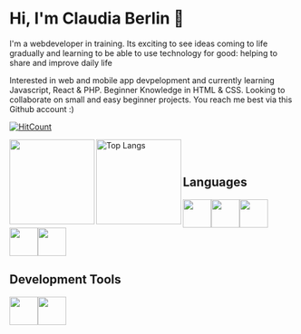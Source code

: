 # Hi, I'm Claudia Berlin 👋

I'm a webdeveloper in training. Its exciting to see ideas coming to life gradually and learning to be able to use technology for good: helping to share and improve daily life 

Interested in web and mobile app devpelopment and currently learning Javascript, React & PHP. Beginner Knowledge in HTML & CSS. Looking to collaborate on small and easy beginner projects. You reach me best via this Github account :)

<!---
ClaudiaBerlin/ClaudiaBerlin is a ✨ special ✨ repository because its `README.md` (this file) appears on your GitHub profile.
You can click the Preview link to take a look at your changes.
--->
[![HitCount](https://hits.dwyl.com/claudiaberlin/readme.svg?style=flat-square)](http://hits.dwyl.com/claudiaberlin/readme)<br>

<p align="center">
<img align="left" height="150em" style="max-width: 100%;" src="https://github-readme-stats.vercel.app/api?username=claudiaBerlin&theme=radical">
</p>
  

<a href="https://github.com/claudiaberlin/github-readme-stats">
<img align="left" height="150em" style="max-width: 100%;" src="https://github-readme-stats.vercel.app/api/top-langs/?username=claudiaberlin&layout=compact&theme=material-palenight" alt="Top Langs"   />
</a>

<br><br>

   
## Languages
<img height=50 src="https://cdn.jsdelivr.net/gh/devicons/devicon/icons/javascript/javascript-original.svg"/><img height=50 src="https://cdn.jsdelivr.net/gh/devicons/devicon/icons/html5/html5-original.svg" /><img height=50 src="https://cdn.jsdelivr.net/gh/devicons/devicon/icons/css3/css3-original.svg" />
<img height=50 src="https://cdn.jsdelivr.net/gh/devicons/devicon/icons/react/react-original.svg" /><img height=50 src="https://cdn.jsdelivr.net/gh/devicons/devicon/icons/php/php-original.svg" />

</p>

## Development Tools
<img height=50 src="https://cdn.jsdelivr.net/gh/devicons/devicon/icons/wordpress/wordpress-original.svg" /><img height=50 src="https://cdn.jsdelivr.net/gh/devicons/devicon/icons/github/github-original.svg"/>


















